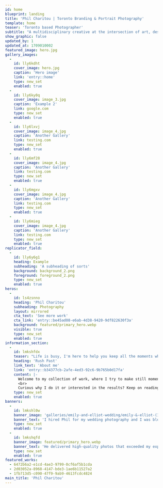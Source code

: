 ```yaml
---
id: home
blueprint: landing
title: 'Phil Charitou | Toronto Branding & Portrait Photography'
template: home
teaser: 'Toronto based Photographer'
subtitle: "A multidisciplinary creative at the intersection of art, design and technology. I'm on a mission to explore, create meaning and provoke emotions through design and storytelling."
show_graphic: false
updated_by: 1
updated_at: 1709010002
featured_image: hero.jpg
gallery_images:
  -
    id: lly6kdht
    cover_image: hero.jpg
    caption: 'Hero image'
    link: 'entry::home'
    type: new_set
    enabled: true
  -
    id: lly6ky0q
    cover_image: image_3.jpg
    caption: 'Example 2'
    link: google.com
    type: new_set
    enabled: true
  -
    id: lly6lxvj
    cover_image: image_4.jpg
    caption: 'Another Gallery'
    link: testing.com
    type: new_set
    enabled: true
  -
    id: lly6mf28
    cover_image: image_4.jpg
    caption: 'Another Gallery'
    link: testing.com
    type: new_set
    enabled: true
  -
    id: lly6mgxv
    cover_image: image_4.jpg
    caption: 'Another Gallery'
    link: testing.com
    type: new_set
    enabled: true
  -
    id: lly6mieg
    cover_image: image_4.jpg
    caption: 'Another Gallery'
    link: testing.com
    type: new_set
    enabled: true
replicator_field:
  -
    id: lly6y6g1
    heading: Example
    subheading: 'A subheading of sorts'
    background: background_2.png
    foreground: foreground_2.png
    type: new_set
    enabled: true
heros:
  -
    id: ls4zsnno
    heading: 'Phil Charitou'
    subheading: Photography
    layout: mirrored
    cta_text: 'See more work'
    cta_link: 'entry::be45ad08-e6ab-4d38-9420-9df822630f3a'
    background: featured/primary_hero.webp
    visible: true
    type: new_set
    enabled: true
information_section:
  -
    id: lmkshfdx
    teaser: "Life is busy, I'm here to help you keep all the moments which"
    heading: 'Rush Past'
    link_text: 'About me'
    link: 'entry::b34377cb-2afe-4ed3-92c6-9b765b0d17fa'
    content: |-
      Welcome to my collection of work, where I try to make still moments come to life and present the beauty of individuals through, dynamic lighting, clever composition, and the beautiful technology that allows us to capture it all.
      <br>
      Curious why I do it or interested in the results? Keep on reading.
    type: new_set
    enabled: true
banners:
  -
    id: lmkshl0w
    banner_image: 'galleries/emily-and-elliot-wedding/emily-&-elliot-(115-of-267).webp'
    banner_text: 'I hired Phil for my wedding photography and I was blown away by the results. He captured every moment beautifully and creatively. He was professional, friendly, and easy to work with. I highly recommend him to anyone looking for a talented photographer.'
    type: new_set
    enabled: true
  -
    id: lmkshqfd
    banner_image: featured/primary_hero.webp
    banner_text: 'He delivered high-quality photos that exceeded my expectations. He is truly a gem in the photography industry.'
    type: new_set
    enabled: true
featured_works:
  - 6472b6a2-e1cd-4ae3-9799-0cf6af5b1cda
  - 2d03052a-8968-4147-bde3-1ae6b11527a2
  - 1fb713d5-c090-47f9-9ab9-4613fcdc4824
main_title: 'Phil Charitou'
---
```

